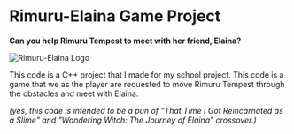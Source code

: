 # Rimuru-Elaina Game Project
**Can you help Rimuru Tempest to meet with her friend, Elaina?**

![Rimuru-Elaina Logo](https://github.com/Naochatty/rimuru-elaina-project/blob/main/assets/logo.png?raw=true)


This code is a C++ project that I made for my school project. This code is a game that we as the player are requested to move Rimuru Tempest through the obstacles and meet with Elaina.

*(yes, this code is intended to be a pun of "That Time I Got Reincarnated as a Slime" and "Wandering Witch: The Journey of Elaina" crossover.)*
